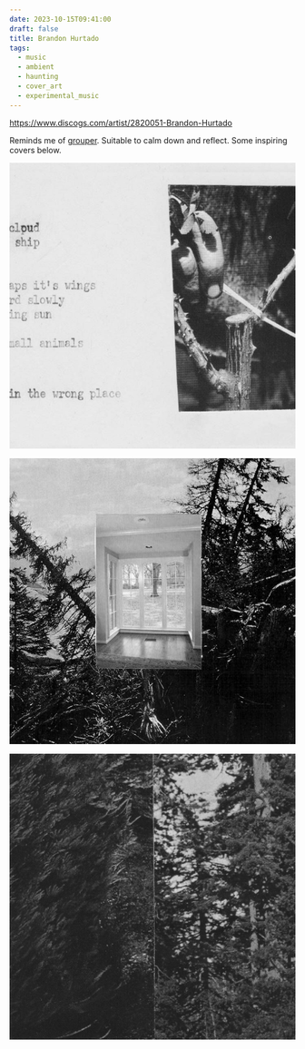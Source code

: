 ```yaml
---
date: 2023-10-15T09:41:00
draft: false
title: Brandon Hurtado
tags:
  - music
  - ambient
  - haunting
  - cover_art
  - experimental_music
---
```


https://www.discogs.com/artist/2820051-Brandon-Hurtado

Reminds me of [grouper](grouper.md). Suitable to calm down and reflect. Some inspiring covers below.

![Album cover. Has a detail of someone doing a graft. Some words/phrases scattered: ship, it's wing, slowly, sun, animals, the wrong place](../attachment/image/Brandon%20Hurtado-1697192057567.jpeg)

![Album cover. Collage of a destroyed forest with a superimposed photo of a living room viewed from the inside out through the window](../attachment/image/Brandon%20Hurtado-1697192252135.jpeg)

![Album cover. Collage of two side by side photos depicting forestry textures](../attachment/image/Brandon%20Hurtado-1697192344719.jpeg)

